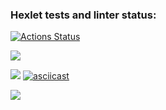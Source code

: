 ### Hexlet tests and linter status:
[![Actions Status](https://github.com/DimasLukas/python-project-lvl1/workflows/hexlet-check/badge.svg)](https://github.com/DimasLukas/python-project-lvl1/actions)

<a href="https://codeclimate.com/github/DimasLukas/python-project-lvl1/maintainability"><img src="https://api.codeclimate.com/v1/badges/4db1a2e930eabe28da92/maintainability" /></a>

<a href="https://codeclimate.com/github/DimasLukas/python-project-lvl1/test_coverage"><img src="https://api.codeclimate.com/v1/badges/4db1a2e930eabe28da92/test_coverage" /></a>
[![asciicast](https://asciinema.org/a/0u9o3zQKRJLIa2KwmXhrMbw8s.svg)](https://asciinema.org/a/0u9o3zQKRJLIa2KwmXhrMbw8s)

<a href="https://asciinema.org/a/7InDBQJGc87CMeT59Uszw4xHT" target="_blank"><img src="https://asciinema.org/a/7InDBQJGc87CMeT59Uszw4xHT.svg" /></a>
